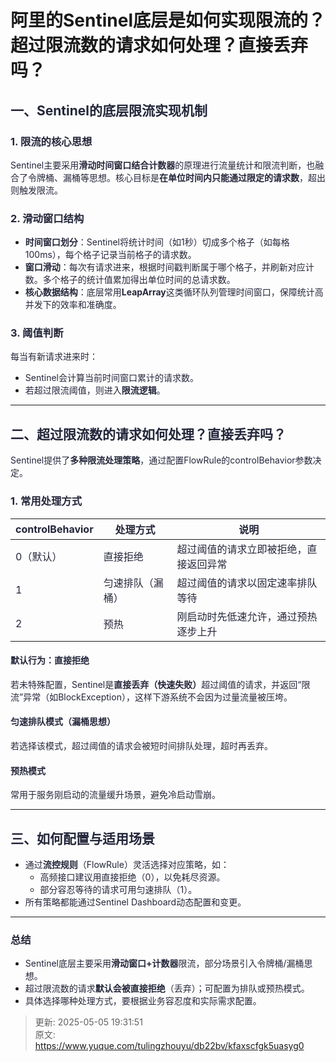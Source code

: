 # 阿里的Sentinel底层是如何实现限流的？超过限流数的请求如何处理？直接丢弃吗？

## <font style="color:rgba(6, 8, 31, 0.88);">一、Sentinel的底层限流实现机制</font>
### <font style="color:rgba(6, 8, 31, 0.88);">1. 限流的核心思想</font>
<font style="color:rgba(6, 8, 31, 0.88);">Sentinel主要采用</font>**<font style="color:rgba(6, 8, 31, 0.88);">滑动时间窗口结合计数器</font>**<font style="color:rgba(6, 8, 31, 0.88);">的原理进行流量统计和限流判断，也融合了令牌桶、漏桶等思想。核心目标是</font>**<font style="color:rgba(6, 8, 31, 0.88);">在单位时间内只能通过限定的请求数</font>**<font style="color:rgba(6, 8, 31, 0.88);">，超出则触发限流。</font>

### <font style="color:rgba(6, 8, 31, 0.88);">2. 滑动窗口结构</font>
+ **<font style="color:rgba(6, 8, 31, 0.88);">时间窗口划分</font>**<font style="color:rgba(6, 8, 31, 0.88);">：Sentinel将统计时间（如1秒）切成多个格子（如每格100ms），每个格子记录当前格子的请求数。</font>
+ **<font style="color:rgba(6, 8, 31, 0.88);">窗口滑动</font>**<font style="color:rgba(6, 8, 31, 0.88);">：每次有请求进来，根据时间戳判断属于哪个格子，并刷新对应计数。多个格子的统计值累加得出单位时间的总请求数。</font>
+ **<font style="color:rgba(6, 8, 31, 0.88);">核心数据结构</font>**<font style="color:rgba(6, 8, 31, 0.88);">：底层常用</font>**<font style="color:rgba(6, 8, 31, 0.88);">LeapArray</font>**<font style="color:rgba(6, 8, 31, 0.88);">这类循环队列管理时间窗口，保障统计高并发下的效率和准确度。</font>

### <font style="color:rgba(6, 8, 31, 0.88);">3. 阈值判断</font>
<font style="color:rgba(6, 8, 31, 0.88);">每当有新请求进来时：</font>

+ <font style="color:rgba(6, 8, 31, 0.88);">Sentinel会计算当前时间窗口累计的请求数。</font>
+ <font style="color:rgba(6, 8, 31, 0.88);">若超过限流阈值，则进入</font>**<font style="color:rgba(6, 8, 31, 0.88);">限流逻辑</font>**<font style="color:rgba(6, 8, 31, 0.88);">。</font>

---

## <font style="color:rgba(6, 8, 31, 0.88);">二、超过限流数的请求如何处理？直接丢弃吗？</font>
<font style="color:rgba(6, 8, 31, 0.88);">Sentinel提供了</font>**<font style="color:rgba(6, 8, 31, 0.88);">多种限流处理策略</font>**<font style="color:rgba(6, 8, 31, 0.88);">，通过配置FlowRule的controlBehavior参数决定。</font>

### <font style="color:rgba(6, 8, 31, 0.88);">1. 常用处理方式</font>
| **<font style="color:rgba(6, 8, 31, 0.88);">controlBehavior</font>** | **<font style="color:rgba(6, 8, 31, 0.88);">处理方式</font>** | **<font style="color:rgba(6, 8, 31, 0.88);">说明</font>** |
| --- | --- | --- |
| <font style="color:rgba(6, 8, 31, 0.88);">0（默认）</font> | <font style="color:rgba(6, 8, 31, 0.88);">直接拒绝</font> | <font style="color:rgba(6, 8, 31, 0.88);">超过阈值的请求立即被拒绝，直接返回异常</font> |
| <font style="color:rgba(6, 8, 31, 0.88);">1</font> | <font style="color:rgba(6, 8, 31, 0.88);">匀速排队（漏桶）</font> | <font style="color:rgba(6, 8, 31, 0.88);">超过阈值的请求以固定速率排队等待</font> |
| <font style="color:rgba(6, 8, 31, 0.88);">2</font> | <font style="color:rgba(6, 8, 31, 0.88);">预热</font> | <font style="color:rgba(6, 8, 31, 0.88);">刚启动时先低速允许，通过预热逐步上升</font> |


#### **<font style="color:rgba(6, 8, 31, 0.88);">默认行为：直接拒绝</font>**
<font style="color:rgba(6, 8, 31, 0.88);">若未特殊配置，Sentinel是</font>**<font style="color:rgba(6, 8, 31, 0.88);">直接丢弃（快速失败）</font>**<font style="color:rgba(6, 8, 31, 0.88);">超过阈值的请求，并返回“限流”异常（如BlockException），这样下游系统不会因为过量流量被压垮。</font>

#### **<font style="color:rgba(6, 8, 31, 0.88);">匀速排队模式（漏桶思想）</font>**
<font style="color:rgba(6, 8, 31, 0.88);">若选择该模式，超过阈值的请求会被短时间排队处理，超时再丢弃。</font>

#### **<font style="color:rgba(6, 8, 31, 0.88);">预热模式</font>**
<font style="color:rgba(6, 8, 31, 0.88);">常用于服务刚启动的流量缓升场景，避免冷启动雪崩。</font>

---

## <font style="color:rgba(6, 8, 31, 0.88);">三、如何配置与适用场景</font>
+ <font style="color:rgba(6, 8, 31, 0.88);">通过</font>**<font style="color:rgba(6, 8, 31, 0.88);">流控规则</font>**<font style="color:rgba(6, 8, 31, 0.88);">（FlowRule）灵活选择对应策略，如：</font>
    - <font style="color:rgba(6, 8, 31, 0.88);">高频接口建议用直接拒绝（0），以免耗尽资源。</font>
    - <font style="color:rgba(6, 8, 31, 0.88);">部分容忍等待的请求可用匀速排队（1）。</font>
+ <font style="color:rgba(6, 8, 31, 0.88);">所有策略都能通过Sentinel Dashboard动态配置和变更。</font>

---

### **<font style="color:rgba(6, 8, 31, 0.88);">总结</font>**
+ <font style="color:rgba(6, 8, 31, 0.88);">Sentinel底层主要采用</font>**<font style="color:rgba(6, 8, 31, 0.88);">滑动窗口+计数器</font>**<font style="color:rgba(6, 8, 31, 0.88);">限流，部分场景引入令牌桶/漏桶思想。</font>
+ <font style="color:rgba(6, 8, 31, 0.88);">超过限流数的请求</font>**<font style="color:rgba(6, 8, 31, 0.88);">默认会被直接拒绝</font>**<font style="color:rgba(6, 8, 31, 0.88);">（丢弃）；可配置为排队或预热模式。</font>
+ <font style="color:rgba(6, 8, 31, 0.88);">具体选择哪种处理方式，要根据业务容忍度和实际需求配置。</font>



> 更新: 2025-05-05 19:31:51  
> 原文: <https://www.yuque.com/tulingzhouyu/db22bv/kfaxscfgk5uasyg0>